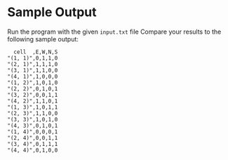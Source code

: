 # Sample Output

Run the program with the given `input.txt` file
Compare your results to the following sample output:

```
  cell  ,E,W,N,S
"(1, 1)",0,1,1,0
"(2, 1)",1,1,1,0
"(3, 1)",1,1,0,0
"(4, 1)",1,0,0,0
"(1, 2)",1,0,1,0
"(2, 2)",0,1,0,1
"(3, 2)",0,0,1,1
"(4, 2)",1,1,0,1
"(1, 3)",1,0,1,1
"(2, 3)",1,1,0,0
"(3, 3)",1,0,1,0
"(4, 3)",0,1,0,1
"(1, 4)",0,0,0,1
"(2, 4)",0,0,1,1
"(3, 4)",0,1,1,1
"(4, 4)",0,1,0,0
```
